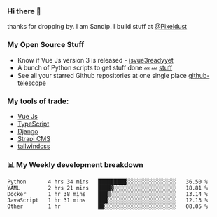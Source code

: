 ### Hi there 👋

thanks for dropping by.
I am Sandip. I build stuff at [@Pixeldust](github.com/pixeldust-in/)

###  **My Open Source Stuff**

 - Know if Vue Js version 3 is released -  [isvue3readyyet](https://github.com/sandiprb/isvue3readyyet)
 - A bunch of Python scripts to get stuff done 💤 💤 [stuff](https://github.com/sandiprb/stuff)
 - See all your starred Github repositories at one single place [github-telescope](https://github.com/sandiprb/github-telescope)



###  **My tools of trade:**
 - [Vue Js](https://github.com/vuejs/vue/)
 - [TypeScript](https://github.com/microsoft/TypeScript)
 - [Django](github.com/django/django)
 - [Strapi CMS](github.com/strapi/strapi)
 - [tailwindcss](https://github.com/tailwindlabs/tailwindcss)


###  📊 **My Weekly development breakdown**
<!--START_SECTION:waka-->

```text
Python       4 hrs 34 mins   █████████░░░░░░░░░░░░░░░░   36.50 %
YAML         2 hrs 21 mins   ████▓░░░░░░░░░░░░░░░░░░░░   18.81 %
Docker       1 hr 38 mins    ███▒░░░░░░░░░░░░░░░░░░░░░   13.14 %
JavaScript   1 hr 31 mins    ███░░░░░░░░░░░░░░░░░░░░░░   12.13 %
Other        1 hr            ██░░░░░░░░░░░░░░░░░░░░░░░   08.05 %
```

<!--END_SECTION:waka-->
